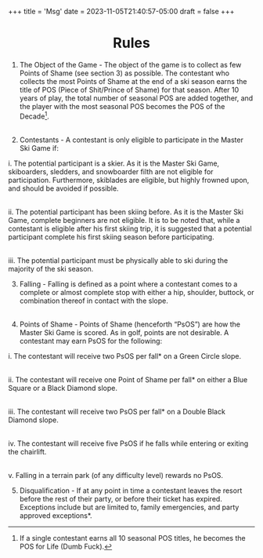 +++
title = 'Msg'
date = 2023-11-05T21:40:57-05:00
draft = false
+++
<center>	
	
# Rules
</center>
	
1. The Object of the Game - The object of the game is to collect as few Points of Shame (see section 3) as possible. The contestant who collects the most Points of Shame at the end of a ski season earns the title of POS (Piece of Shit/Prince of Shame) for that season. After 10 years of play, the total number of seasonal POS are added together, and the player with the most seasonal POS becomes the POS of the Decade[^1]. <br> <br>

2. Contestants - A contestant is only eligible to participate in the Master Ski Game if: 

i. The potential participant is a skier. As it is the Master Ski Game, skiboarders, sledders, and
snowboarder filth are not eligible for participation. Furthermore, skiblades are eligible, but
highly frowned upon, and should be avoided if possible. <br> <br>

ii. The potential participant has been skiing before. As it is the Master Ski Game, complete 
beginners are not eligible. It is to be noted that, while a contestant is eligible after his first 
skiing trip, it is suggested that a potential participant complete his first skiing season before 
participating. <br> <br>

iii. The potential participant must be physically able to ski during the majority of the ski season. <br>

3. Falling - Falling is defined as a point where a contestant comes to a complete or almost complete stop with either a hip, shoulder, buttock, or combination thereof in contact with the slope. <br> <br>

4. Points of Shame - Points of Shame (henceforth “PsOS”) are how the Master Ski Game is scored. As in golf, points are not desirable. A contestant may earn PsOS for the following:

i. The contestant will receive two PsOS per fall* on a Green Circle slope. <br> <br>

ii. The contestant will receive one Point of Shame per fall* on either a Blue Square or a Black Diamond slope. <br> <br>

iii. The contestant will receive two PsOS per fall* on a Double Black Diamond slope. <br> <br>

iv. The contestant will receive five PsOS if he falls while entering or exiting the chairlift. <br> <br>

v. Falling in a terrain park (of any difficulty level) rewards no PsOS.

5. Disqualification - If at any point in time a contestant leaves the resort before the rest of their party, or before their ticket has expired. Exceptions include but are limited to, family emergencies, and party approved exceptions*.

[^1]: If a single contestant earns all 10 seasonal POS titles, he becomes the POS for Life (Dumb Fuck).

